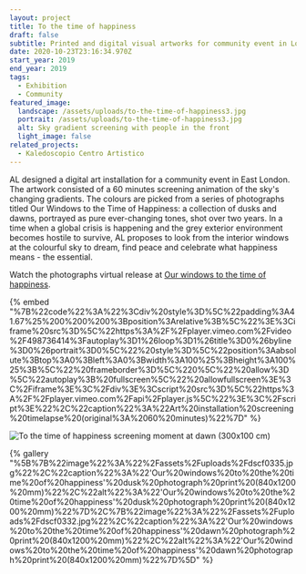 ```yaml
---
layout: project
title: To the time of happiness
draft: false
subtitle: Printed and digital visual artworks for community event in London
date: 2020-10-23T23:16:34.970Z
start_year: 2019
end_year: 2019
tags:
  - Exhibition
  - Community
featured_image:
  landscape: /assets/uploads/to-the-time-of-happiness3.jpg
  portrait: /assets/uploads/to-the-time-of-happiness3.jpg
  alt: Sky gradient screening with people in the front
  light_image: false
related_projects:
  - Kaledoscopio Centro Artistico
---
```

AL designed a digital art installation for a community event in East London. The artwork consisted of a 60 minutes screening animation of the sky's changing gradients. The colours are picked from a series of photographs titled Our Windows to the Time of Happiness: a collection of dusks and dawns, portrayed as pure ever-changing tones, shot over two years. In a time when a global crisis is happening and the grey exterior environment becomes hostile to survive, AL proposes to look from the interior windows at the colourful sky to dream, find peace and celebrate what happiness means - the essential.

Watch the photographs virtual release at [Our windows to the time of happiness](https://www.instagram.com/tv/B--LnfXFXH9/).

{% embed "%7B%22code%22%3A%22%3Cdiv%20style%3D%5C%22padding%3A41.67%25%200%200%200%3Bposition%3Arelative%3B%5C%22%3E%3Ciframe%20src%3D%5C%22https%3A%2F%2Fplayer.vimeo.com%2Fvideo%2F498736414%3Fautoplay%3D1%26loop%3D1%26title%3D0%26byline%3D0%26portrait%3D0%5C%22%20style%3D%5C%22position%3Aabsolute%3Btop%3A0%3Bleft%3A0%3Bwidth%3A100%25%3Bheight%3A100%25%3B%5C%22%20frameborder%3D%5C%220%5C%22%20allow%3D%5C%22autoplay%3B%20fullscreen%5C%22%20allowfullscreen%3E%3C%2Fiframe%3E%3C%2Fdiv%3E%3Cscript%20src%3D%5C%22https%3A%2F%2Fplayer.vimeo.com%2Fapi%2Fplayer.js%5C%22%3E%3C%2Fscript%3E%22%2C%22caption%22%3A%22Art%20installation%20screening%20timelapse%20(original%3A%2060%20minutes)%22%7D" %}

![To the time of happiness screening moment at dawn (300x100 cm)](/assets/uploads/to-the-time-of-happiness-copy.jpg "To the time of happiness screening moment at dawn (300x100 cm)")

{% gallery "%5B%7B%22image%22%3A%22%2Fassets%2Fuploads%2Fdscf0335.jpg%22%2C%22caption%22%3A%22'Our%20windows%20to%20the%20time%20of%20happiness'%20dusk%20photograph%20print%20(840x1200%20mm)%22%2C%22alt%22%3A%22'Our%20windows%20to%20the%20time%20of%20happiness'%20dusk%20photograph%20print%20(840x1200%20mm)%22%7D%2C%7B%22image%22%3A%22%2Fassets%2Fuploads%2Fdscf0332.jpg%22%2C%22caption%22%3A%22'Our%20windows%20to%20the%20time%20of%20happiness'%20dawn%20photograph%20print%20(840x1200%20mm)%22%2C%22alt%22%3A%22'Our%20windows%20to%20the%20time%20of%20happiness'%20dawn%20photograph%20print%20(840x1200%20mm)%22%7D%5D" %}